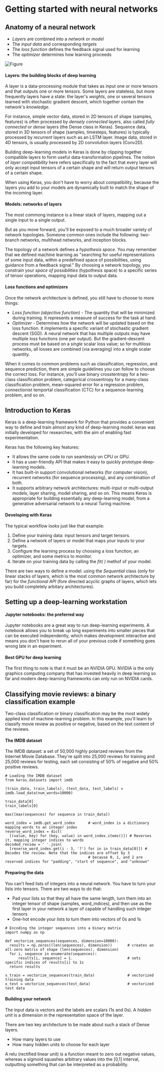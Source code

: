 # Getting started with neural networks

## Anatomy of a neural network
* *Layers* are combined into a *network* or *model*
* The *input data* and corresponding *targets*
* The *loss function* defines the feedback signal used for learning
* The *optimizer* determines how learning proceeds

![Figure](https://github.com/gpadolina/DeepLearning-notes/blob/master/DeepLearning/Figures/Anatomy%20of%20a%20neural%20network.png)
#### Layers: the building blocks of deep learning
A layer is a data-processing module that takes as input one or more tensors and that outputs one or more tensors. Some layers are stateless, but more frequently layers
have a state: the layer's *weights*, one or several tensors learned with stochastic gradient descent, which together contain the network's *knowledge*.

For instance, simple vector data, stored in 2D tensors of shape (samples, features) is often processed by *densely connected* layers, also called *fully connected* or
*dense* layers (the Dense class in Keras). Sequence data, stored in 3D tensors of shape (samples, timesteps, features) is typically processed by *recurrent* layers such
as an LSTM layer. Image data, stored in 4D tensors, is usually processed by 2D convolution layers (Conv2D).

Building deep-learning models in Keras is done by clipping together compatible layers to form useful data-transformation pipelines. The notion of *layer compatibility*
here refers specifically to the fact that every layer will only accept input tensors of a certain shape and will return output tensors of a certain shape.

When using Keras, you don't have to worry about compatibility, because the layers you add to your models are dynamically built to match the shape of the incoming layer.
#### Models: networks of layers
The most commong instance is a linear stack of layers, mapping out a single input to a single output.

But as you move forward, you'll be exposed to a much broader variety of network topologies. Someone common ones include the following: two-branch networks, multihead 
networks, and inception blocks.

The topology of a network defines a *hypothesis space*. You may remember that we defined machine learning as "searching for useful representations of some input data,
within a predefined space of possibilities, using guidance from a feedback signal." By choosing a network topology, you constrain your *space of possibilities*
(hypothesis space) to a specific series of tensor operations, mapping input data to output data.
#### Loss functions and optimizers
Once the network architecture is defined, you still have to choose to more things:
* *Loss function (objective function)* - The quantity that will be minimized during training. It represents a measure of success for the task at hand.
* *Optimizer* - Determines how the network will be updated based on the loss function. It implements a specific variant of stochastic gradient descent (SGD).
A neural network that has multiple outputs may have multiple loss functions (one per output). But the gradient-descent process must be based on a *single* scalar loss
value; so for multiloss networks, all losses are combined (via averaging) into a single scalar quantity.

When it comes to common problems such as classification, regression, and sequence prediction, there are simple guidelines you can follow to choose the correct loss. For
instance, you'll use binary crosstentropy for a two-class classification problem, categorical crossentropy for a many-class classification problem, mean-squared error for
a regression problem, connectionist temportal classification (CTC) for a sequence-learning problem, and so on.

## Introduction to Keras
Keras is a deep-learning framework for Python that provides a convenient way to define and train almost any kind of deep-learning model. keras was initially developed for
researches, with the aim of enabling fast experimentation.

Keras has the following key features:
* It allows the same code to run seamlessly on CPU or GPU.
* It has a user-friendly API that makes it easy to quickly prototype deep-learning models.
* It has built-in support convolutional networks (for computer vision), recurrent networks (for sequence processing), and any combination of both.
* It supports arbitrary network architectures: multi-input or multi-output models, layer sharing, model sharing, and so on. This means Keras is appropriate for building
essentially any deep-learning model, from a generative adversarial network to a neural Turing machine.
#### Developing with Keras
The typical workflow looks just like that example:
1. Define your training data: input tensors and target tensors.
2. Define a network of layers or model that maps your inputs to your targets.
3. Configure the learning process by choosing a loss function, an optimizer, and some metrics to monitor.
4. Iterate on your training data by calling the *fit( )* methof of your model.

There are two ways to define a model: using the *Sequential* class (only for linear stacks of layers, which is the most common network architecture by far) for the
*functional API* (fore directed acyclic graphs of layers, which lets you build completely arbitary architectures).
## Setting up a deep-learning workstation
#### Jupyter notebooks: the preferred way
Jupyter notebooks are a great way to run deep-learning experiments. A notebook allows you to break up long experiments into smaller pieces that can be executed 
independently, which makes development interactive and means you don't have to rerun all of your previous code if something goes wrong late in an experiment.
#### Best GPU for deep learning
The first thing to note is that it must be an NVIDIA GPU. NVIDIA is the only graphics computing company that has invested heavily in deep learning so far and modern
deep-learning frameworks can only run on NVIDIA cards.
## Classifying movie reviews: a binary classification example
Two-class classification or binary classification may be the most widely applied kind of machine-learning problem. In this example, you'll learn to classify movie
review as positive or negative, based on the text content of the reviews.
#### The IMDB dataset
The IMDB dataset: a set of 50,000 highly polarized reviews from the Internet Movie Database. They're split into 25,000 reviews for training and 25,000 reviews for testing,
each set consisting of 50% of negative and 50% positive reviews.
```
# Loading the IMDB dataset
from keras.datasets import imdb

(train_data, train_labels), (test_data, test_labels) = imdb.load_data(num_words=10000)

train_data[0]
train_labels[0]

max([max(sequences) for sequence in train_data])

word_index = imdb.get_word_index      # word_index is a dictionary mapping words to an integer index
reverse_word_index = dict(
  [(value, key) for (key, value) in word_index.items()]) # Reverses it, mapping integer indices to words
decoded_review = ' '.join(
  [reverse_word_index.get(i - 3, '?') for in in train_data[0]]) # Decodes the review. Note that the indices are offset by 3
                                      # because 0, 1, and 2 are reserved indices for "padding", "start of sequence", and "unknown"
```
#### Preparing the data
You can't feed lists of integers into a neural network. You have to turn your lists into tensors. There are two ways to do that:
* Pad your lists so that they all have the same length, turn them into an integer tensor of shape (samples, word_indices), and then use as the first layer in your network
a  layer of capable of handling such integer tensors
* One-hot encode your lists to turn them into vectors of 0s and 1s
```
# Encoding the integer sequences into a binary matrix
import numpy as np

def vectorize_sequences(sequences, dimension=10000):
  results = np.zeros((len(sequences), dimension))       # creates an all-zero matrix of shape (len(sequences), dimension)
  for i, sequence in enumerate(sequences):
      results[i, sequence] = 1.                         # sets specific indices of results[i] to 1s
  return results
  
x_train = vectorize_sequences(train_data)               # vectorized training data
x_test = vectorize_sequences(test_data)                 # vectorized test data
```
#### Building your network
The input data is vectors and the labels are scalars (1s and 0s). A *hidden unit* is a dimension in the representation space of the layer.

There are two key architecture to be made about such a stack of Dense layers.
* How many layers to use
* How many hidden units to choose for each layer

A relu (rectified linear unit) is a function meant to zero out negative values, whereas a sigmoid squashes arbitrary values into the [0,1] interval, outputting
something that can be interpreted as a probability.
